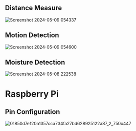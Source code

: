 ## Distance Measure

![Screenshot 2024-05-09 054337](https://github.com/KeerthiVasan-ai/iot-lab/assets/97495357/d91b22d0-b363-4ab6-a73b-e09199a94704)


## Motion Detection

![Screenshot 2024-05-09 054600](https://github.com/KeerthiVasan-ai/iot-lab/assets/97495357/1c58b65d-10bf-43f8-9235-2b02cad619c1)


## Moisture Detection

![Screenshot 2024-05-08 222538](https://github.com/KeerthiVasan-ai/iot-lab/assets/97495357/c345df21-4db5-4fec-a450-1a7bf6c4b429)

# Raspberry Pi

## Pin Configuration

![01850d7ef20a1357cca734fa27bd628925122a87_2_750x447](https://github.com/KeerthiVasan-ai/iot-lab/assets/97495357/0de317bc-8c87-4e50-87b6-77bf51a6172b)
